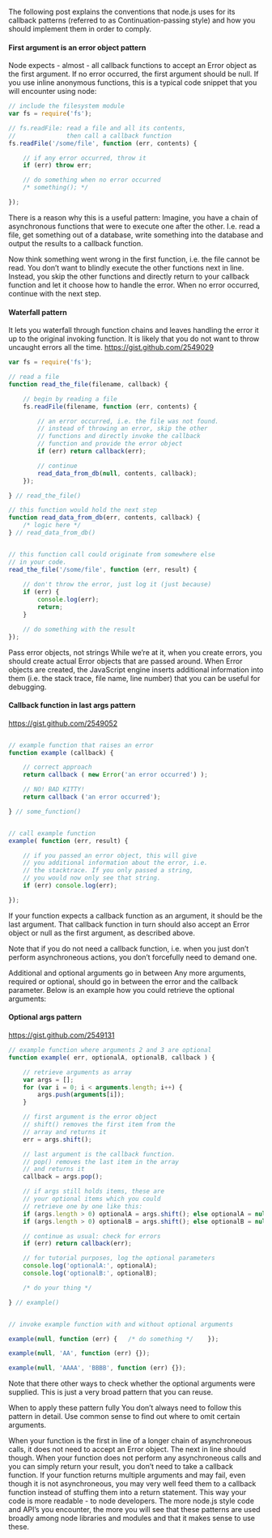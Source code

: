 The following post explains the conventions that node.js uses for its callback patterns (referred to as Continuation-passing style) and how you should implement them in order to comply.

#### First argument is an error object pattern

Node expects - almost - all callback functions to accept an Error object as the first argument. If no error occurred, the first argument should be null. If you use inline anonymous functions, this is a typical code snippet that you will encounter using node:

```js
// include the filesystem module
var fs = require('fs');

// fs.readFile: read a file and all its contents,
//              then call a callback function
fs.readFile('/some/file', function (err, contents) {

    // if any error occurred, throw it
    if (err) throw err;

    // do something when no error occurred
    /* something(); */

});
```

There is a reason why this is a useful pattern: Imagine, you have a chain of asynchronous functions that were to execute one after the other. I.e. read a file, get something out of a database, write something into the database and output the results to a callback function.

Now think something went wrong in the first function, i.e. the file cannot be read. You don’t want to blindly execute the other functions next in line. Instead, you skip the other functions and directly return to your callback function and let it choose how to handle the error. When no error occurred, continue with the next step.

#### Waterfall pattern

It lets you waterfall through function chains and leaves handling the error it up to the original invoking function. It is likely that you do not want to throw uncaught errors all the time.
<https://gist.github.com/2549029>

```js
var fs = require('fs');

// read a file
function read_the_file(filename, callback) {

    // begin by reading a file
    fs.readFile(filename, function (err, contents) {

        // an error occurred, i.e. the file was not found.
        // instead of throwing an error, skip the other 
        // functions and directly invoke the callback
        // function and provide the error object
        if (err) return callback(err);

        // continue
        read_data_from_db(null, contents, callback);
    });

} // read_the_file()

// this function would hold the next step
function read_data_from_db(err, contents, callback) {
    /* logic here */
} // read_data_from_db()


// this function call could originate from somewhere else
// in your code.
read_the_file('/some/file', function (err, result) {
    
    // don't throw the error, just log it (just because)
    if (err) {
        console.log(err);
        return;
    }

    // do something with the result
});
```

Pass error objects, not strings
While we’re at it, when you create errors, you should create actual Error objects that are passed around. When Error objects are created, the JavaScript engine inserts additional information into them (i.e. the stack trace, file name, line number) that you can be useful for debugging.

#### Callback function in last args pattern
<https://gist.github.com/2549052>

```js

// example function that raises an error
function example (callback) {

    // correct approach
    return callback ( new Error('an error occurred') );

    // NO! BAD KITTY!
    return callback ('an error occurred');

} // some_function()


// call example function
example( function (err, result) {

    // if you passed an error object, this will give
    // you additional information about the error, i.e.
    // the stacktrace. If you only passed a string,
    // you would now only see that string.
    if (err) console.log(err);

});
```

If your function expects a callback function as an argument, it should be the last argument. That callback function in turn should also accept an Error object or null as the first argument, as described above.

Note that if you do not need a callback function, i.e. when you just don’t perform asynchroneous actions, you don’t forcefully need to demand one.

Additional and optional arguments go in between
Any more arguments, required or optional, should go in between the error and the callback parameter. Below is an example how you could retrieve the optional arguments:

#### Optional args pattern
<https://gist.github.com/2549131>

```js
// example function where arguments 2 and 3 are optional
function example( err, optionalA, optionalB, callback ) {

    // retrieve arguments as array
    var args = [];
    for (var i = 0; i < arguments.length; i++) {
        args.push(arguments[i]);
    }

    // first argument is the error object
    // shift() removes the first item from the
    // array and returns it
    err = args.shift();

    // last argument is the callback function.
    // pop() removes the last item in the array
    // and returns it
    callback = args.pop();

    // if args still holds items, these are
    // your optional items which you could
    // retrieve one by one like this:
    if (args.length > 0) optionalA = args.shift(); else optionalA = null;
    if (args.length > 0) optionalB = args.shift(); else optionalB = null;

    // continue as usual: check for errors
    if (err) return callback(err);

    // for tutorial purposes, log the optional parameters
    console.log('optionalA:', optionalA);
    console.log('optionalB:', optionalB);

    /* do your thing */

} // example()


// invoke example function with and without optional arguments

example(null, function (err) {   /* do something */    });

example(null, 'AA', function (err) {});

example(null, 'AAAA', 'BBBB', function (err) {});
```

Note that there other ways to check whether the optional arguments were supplied. This is just a very broad pattern that you can reuse.

When to apply these pattern fully
You don’t always need to follow this pattern in detail. Use common sense to find out where to omit certain arguments.

When your function is the first in line of a longer chain of asynchroneous calls, it does not need to accept an Error object. The next in line should though.
When your function does not perform any asynchroneous calls and you can simply return your result, you don’t need to take a callback function.
If your function returns multiple arguments and may fail, even though it is not asynchroneous, you may very well feed them to a callback function instead of stuffing them into a return statement. This way your code is more readable - to node developers.
The more node.js style code and API’s you encounter, the more you will see that these patterns are used broadly among node libraries and modules and that it makes sense to use these.

